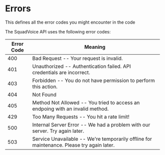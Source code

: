# Errors

<aside class="notice">
This defines all the error codes you might encounter in the code
</aside>

The SquadVoice API uses the following error codes:


Error Code | Meaning
---------- | -------
400 | Bad Request -- Your request is invalid.
401 | Unauthorized -- Authentication failed. API credentials are incorrect.
403 | Forbidden -- You do not have permission to perform this action.
404 | Not Found
405 | Method Not Allowed -- You tried to access an endpoing with an invalid method.
429 | Too Many Requests -- You hit a rate limit!
500 | Internal Server Error -- We had a problem with our server. Try again later.
503 | Service Unavailable -- We're temporarily offline for maintenance. Please try again later.
